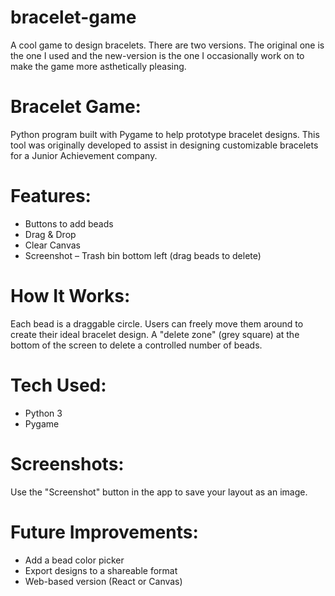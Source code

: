 # bracelet-game
A cool game to design bracelets. There are two versions. The original one is the one I used and the new-version is the one I occasionally work on to make the game more asthetically pleasing.

# Bracelet Game:

Python program built with Pygame to help prototype bracelet designs. This tool was originally developed to assist in designing customizable bracelets for a Junior Achievement company.

# Features:

- Buttons to add beads
- Drag & Drop
- Clear Canvas
- Screenshot
– Trash bin bottom left (drag beads to delete)

# How It Works:

Each bead is a draggable circle. Users can freely move them around to create their ideal bracelet design. A "delete zone" (grey square) at the bottom of the screen to delete a controlled number of beads.

# Tech Used:

- Python 3
- Pygame

# Screenshots:

Use the "Screenshot" button in the app to save your layout as an image.

# Future Improvements:

- Add a bead color picker
- Export designs to a shareable format
- Web-based version (React or Canvas)
